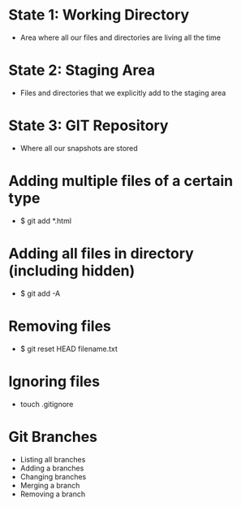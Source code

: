 # State 1:  Working Directory
- Area where all our files and directories are living all the time

# State 2: Staging Area
- Files and directories that we explicitly add to the staging area

# State 3: GIT Repository
- Where all our snapshots are stored

# Adding multiple files of a certain type
- $ git add *.html

# Adding all files in directory (including hidden)
- $ git add -A

# Removing files
- $ git reset HEAD filename.txt

# Ignoring files
- touch .gitignore

# Git Branches
- Listing all branches
- Adding a branches
- Changing branches
- Merging a branch
- Removing a branch